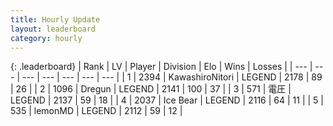 ```yaml
---
title: Hourly Update
layout: leaderboard
category: hourly
---
```


{: .leaderboard}
| Rank | LV | Player | Division | Elo | Wins | Losses |
| --- | --- | --- | --- | --- | --- | --- |
| <span data-change="0">1</span> | 2394 | <span title="ID: 164871">KawashiroNitori</span> | LEGEND | <span data-change="0">2178</span> | <span data-change="0">89</span> | <span data-change="0">26</span> |
| <span data-change="0">2</span> | 1096 | <span title="ID: 337810">Dregun</span> | LEGEND | <span data-change="0">2141</span> | <span data-change="0">100</span> | <span data-change="0">37</span> |
| <span data-change="0">3</span> | 571 | <span title="ID: 407707">電圧</span> | LEGEND | <span data-change="0">2137</span> | <span data-change="0">59</span> | <span data-change="0">18</span> |
| <span data-change="2">4</span> | 2037 | <span title="ID: 417840">Ice Bear</span> | LEGEND | <span data-change="9">2116</span> | <span data-change="1">64</span> | <span data-change="0">11</span> |
| <span data-change="-1">5</span> | 535 | <span title="ID: 76009">lemonMD</span> | LEGEND | <span data-change="0">2112</span> | <span data-change="0">59</span> | <span data-change="0">12</span> |